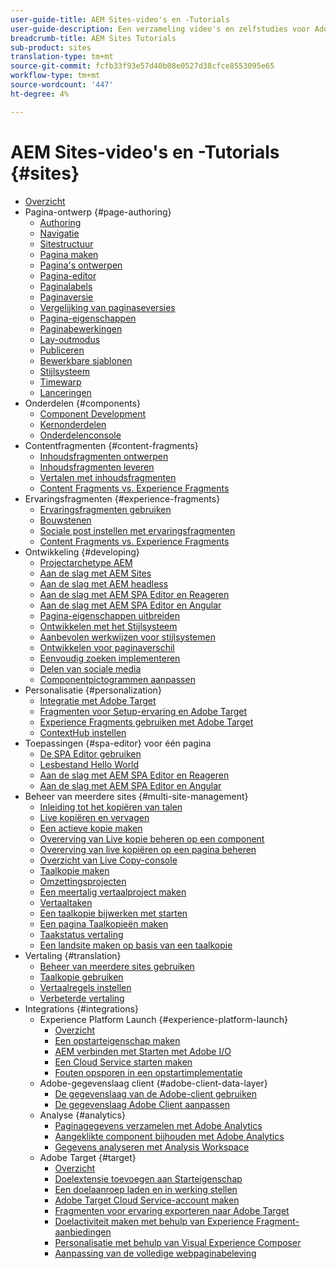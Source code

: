 ```yaml
---
user-guide-title: AEM Sites-video's en -Tutorials
user-guide-description: Een verzameling video's en zelfstudies voor Adobe Experience Manager Sites.
breadcrumb-title: AEM Sites Tutorials
sub-product: sites
translation-type: tm+mt
source-git-commit: fcfb33f93e57d40b08e0527d38cfce8553095e65
workflow-type: tm+mt
source-wordcount: '447'
ht-degree: 4%

---
```



# AEM Sites-video&#39;s en -Tutorials {#sites}

+ [Overzicht](overview.md)
+ Pagina-ontwerp {#page-authoring}
   + [Authoring](page-authoring/aem-sites-authoring-overview.md)
   + [Navigatie](page-authoring/basic-handling-sites-feature-video-use.md)
   + [Sitestructuur](page-authoring/content-hierarchy-feature-video-use.md)
   + [Pagina maken](page-authoring/creating-page-feature-video-use.md)
   + [Pagina&#39;s ontwerpen](page-authoring/page-authoring-overview-feature-video-use.md)
   + [Pagina-editor](page-authoring/page-editor-feature-video-use.md)
   + [Paginalabels](page-authoring/page-tagging-feature-video-use.md)
   + [Paginaversie](page-authoring/page-versioning-feature-video-use.md)
   + [Vergelijking van paginaseversies](page-authoring/page-diff-feature-video-use.md)
   + [Pagina-eigenschappen](page-authoring/page-properties-feature-video-understand.md)
   + [Paginabewerkingen](page-authoring/page-operations-feature-video-use.md)
   + [Lay-outmodus](page-authoring/responsive-layout-feature-video-understand.md)
   + [Publiceren](page-authoring/publication-management-feature-video-use.md)
   + [Bewerkbare sjablonen](page-authoring/template-editor-feature-video-use.md)
   + [Stijlsysteem](page-authoring/style-system-feature-video-use.md)
   + [Timewarp](page-authoring/timewarp-feature-video-use.md)
   + [Lanceringen](page-authoring/launches.md)
+ Onderdelen {#components}
   + [Component Development](components/component-development.md)
   + [Kernonderdelen](components/core-components-feature-video-understand.md)
   + [Onderdelenconsole](components/components-console-feature-video-use.md)
+ Contentfragmenten {#content-fragments}
   + [Inhoudsfragmenten ontwerpen](content-fragments/content-fragments-feature-video-use.md)
   + [Inhoudsfragmenten leveren](content-fragments/content-fragments-delivery-feature-video-use.md)
   + [Vertalen met inhoudsfragmenten](content-fragments/content-fragments-translation-feature-video-use.md)
   + [Content Fragments vs. Experience Fragments](content-fragments/understand-content-fragments-and-experience-fragments.md)
+ Ervaringsfragmenten {#experience-fragments}
   + [Ervaringsfragmenten gebruiken](experience-fragments/experience-fragments-feature-video-use.md)
   + [Bouwstenen](experience-fragments/building-blocks.md)
   + [Sociale post instellen met ervaringsfragmenten](experience-fragments/experience-fragments-social-technical-video-setup.md)
   + [Content Fragments vs. Experience Fragments](https://docs.adobe.com/content/help/en/experience-manager-learn/sites/content-fragments/understand-content-fragments-and-experience-fragments.html)
+ Ontwikkeling {#developing}
   + [Projectarchetype AEM](developing/aem-project-archetype.md)
   + [Aan de slag met AEM Sites](https://docs.adobe.com/content/help/en/experience-manager-learn/getting-started-wknd-tutorial-develop/overview.html)
   + [Aan de slag met AEM headless](https://docs.adobe.com/content/help/en/experience-manager-learn/getting-started-with-aem-headless/overview.html)
   + [Aan de slag met AEM SPA Editor en Reageren](https://docs.adobe.com/content/help/en/experience-manager-learn/spa-react-tutorial/overview.html)
   + [Aan de slag met AEM SPA Editor en Angular](https://docs.adobe.com/content/help/en/experience-manager-learn/spa-angular-tutorial/overview.html)
   + [Pagina-eigenschappen uitbreiden](developing/page-properties-technical-video-develop.md)
   + [Ontwikkelen met het Stijlsysteem](developing/style-system-technical-video-understand.md)
   + [Aanbevolen werkwijzen voor stijlsystemen](developing/style-organization-style-system-understand-article.md)
   + [Ontwikkelen voor paginaverschil](developing/page-diff-technical-video-develop.md)
   + [Eenvoudig zoeken implementeren](developing/search-tutorial-develop.md)
   + [Delen van sociale media](developing/social-media-sharing-technical-video-use.md)
   + [Componentpictogrammen aanpassen](developing/component-icons-technical-video-develop.md)
+ Personalisatie {#personalization}
   + [Integratie met Adobe Target](https://helpx.adobe.com/marketing-cloud/how-to/aem-target.html)
   + [Fragmenten voor Setup-ervaring en Adobe Target](personalization/experience-fragment-target-technical-video-setup.md)
   + [Experience Fragments gebruiken met Adobe Target](personalization/experience-fragment-target-offer-feature-video-use.md)
   + [ContextHub instellen](personalization/context-hub-technical-video-setup.md)
+ Toepassingen {#spa-editor} voor één pagina
   + [De SPA Editor gebruiken](spa-editor/spa-editor-framework-feature-video-use.md)
   + [Lesbestand Hello World](spa-editor/spa-editor-helloworld-tutorial-use.md)
   + [Aan de slag met AEM SPA Editor en Reageren](https://docs.adobe.com/content/help/en/experience-manager-learn/spa-react-tutorial/overview.html)
   + [Aan de slag met AEM SPA Editor en Angular](https://docs.adobe.com/content/help/en/experience-manager-learn/spa-angular-tutorial/overview.html)
+ Beheer van meerdere sites {#multi-site-management}
   + [Inleiding tot het kopiëren van talen](./multi-site-management/language-copy-overview.md)
   + [Live kopiëren en vervagen](./multi-site-management/live-copy-and-blueprint.md)
   + [Een actieve kopie maken](./multi-site-management/create-live-copy.md)
   + [Overerving van Live kopie beheren op een component](./multi-site-management/manage-component-inheritance-live-copy.md)
   + [Overerving van live kopiëren op een pagina beheren](./multi-site-management/manage-page-inheritance-live-copy.md)
   + [Overzicht van Live Copy-console](./multi-site-management/live-copy-overview-console.md)
   + [Taalkopie maken](./multi-site-management/create-language-copy.md)
   + [Omzettingsprojecten](./multi-site-management/manage-translation-projects.md)
   + [Een meertalig vertaalproject maken](./multi-site-management/create-multinational-translational-project.md)
   + [Vertaaltaken](./multi-site-management/create-translation-job.md)
   + [Een taalkopie bijwerken met starten](./multi-site-management/updating-language-copy.md)
   + [Een pagina Taalkopieën maken](./multi-site-management/create-new-page-language-copy.md)
   + [Taakstatus vertaling](./multi-site-management/translation-job-status.md)
   + [Een landsite maken op basis van een taalkopie](./multi-site-management/create-new-site.md)
+ Vertaling {#translation}
   + [Beheer van meerdere sites gebruiken](translation/multi-site-manager-feature-video-use.md)
   + [Taalkopie gebruiken](translation/language-copy-feature-video-use.md)
   + [Vertaalregels instellen](translation/translation-rules-editor-technical-video-setup.md)
   + [Verbeterde vertaling](translation/translation-enhancements-feature-video-use.md)
+ Integrations {#integrations}
   + Experience Platform Launch {#experience-platform-launch}
      + [Overzicht](integrations/experience-platform-launch/overview.md)
      + [Een opstarteigenschap maken](integrations/experience-platform-launch/create-launch-property.md)
      + [AEM verbinden met Starten met Adobe I/O](integrations/experience-platform-launch/connect-aem-launch-adobe-io.md)
      + [Een Cloud Service starten maken](integrations/experience-platform-launch/create-launch-cloud-service.md)
      + [Fouten opsporen in een opstartimplementatie](integrations/experience-platform-launch/debug-launch-implementation.md)
   + Adobe-gegevenslaag client {#adobe-client-data-layer}
      + [De gegevenslaag van de Adobe-client gebruiken](integrations/adobe-client-data-layer/data-layer-overview.md)
      + [De gegevenslaag Adobe Client aanpassen](integrations/adobe-client-data-layer/data-layer-customize.md)
   + Analyse {#analytics}
      + [Paginagegevens verzamelen met Adobe Analytics](integrations/analytics/collect-data-analytics.md)
      + [Aangeklikte component bijhouden met Adobe Analytics](integrations/analytics/track-clicked-component.md)
      + [Gegevens analyseren met Analysis Workspace](integrations/analytics/create-analytics-workspace.md)
   + Adobe Target {#target}
      + [Overzicht](integrations/adobe-target/overview.md)
      + [Doelextensie toevoegen aan Starteigenschap](integrations/adobe-target/add-target-launch-extension.md)
      + [Een doelaanroep laden en in werking stellen](integrations/adobe-target/load-and-fire-target.md)
      + [Adobe Target Cloud Service-account maken](integrations/adobe-target/setup-aem-target-cloud-service.md)
      + [Fragmenten voor ervaring exporteren naar Adobe Target](integrations/adobe-target/export-experience-fragment-target.md)
      + [Doelactiviteit maken met behulp van Experience Fragment-aanbiedingen](integrations/adobe-target/create-target-activity.md)
      + [Personalisatie met behulp van Visual Experience Composer](integrations/adobe-target/personalization-using-vec.md)
      + [Aanpassing van de volledige webpaginabeleving](integrations/adobe-target/personalization-web-page.md)
